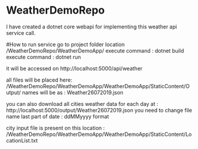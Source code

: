 # WeatherDemoRepo

I have created a dotnet core webapi for implementing this weather api service call.

#How to run service
go to project folder location /WeatherDemoRepo/WeatherDemoApp/
execute command : dotnet build
execute command : dotnet run

it will be accessed on http://localhost:5000/api/weather

all files will be placed here: /WeatherDemoRepo/WeatherDemoApp/WeatherDemoApp/StaticContent/Output/
names will be as : Weather26072019.json

you can also download all cities weather data for each day at : http://localhost:5000/output/Weather26072019.json
you need to change file name last part of date : ddMMyyyy format

city input file is present on this location : /WeatherDemoRepo/WeatherDemoApp/WeatherDemoApp/StaticContent/LocationList.txt


